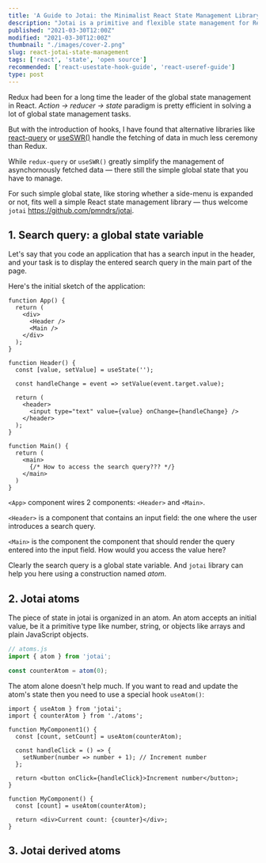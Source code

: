 ```yaml
---
title: 'A Guide to Jotai: the Minimalist React State Management Library'
description: "Jotai is a primitive and flexible state management for React."
published: "2021-03-30T12:00Z"
modified: "2021-03-30T12:00Z"
thumbnail: "./images/cover-2.png"
slug: react-jotai-state-management
tags: ['react', 'state', 'open source']
recommended: ['react-usestate-hook-guide', 'react-useref-guide']
type: post
---
```


Redux had been for a long time the leader of the global state management in React. *Action -> reducer -> state* paradigm is pretty 
efficient in solving a lot of global state management tasks.  

But with the introduction of hooks, I have found that alternative libraries like [react-query](https://react-query.tanstack.com/) or [useSWR()](https://swr.vercel.app/) handle the fetching of data in much less ceremony than Redux.  

While `redux-query` or `useSWR()` greatly simplify the management of asynchornously fetched data &mdash; there still the simple global state that you have to manage.  

For such simple global state, like storing whether a side-menu is expanded or not, fits well a simple React state management library &mdash; thus welcome `jotai` https://github.com/pmndrs/jotai.  

## 1. Search query: a global state variable

Let's say that you code an application that has a search input in the header, and your task is to display the entered search query in the main part of the page.  

Here's the initial sketch of the application:

```jsx{25}
function App() {
  return (
    <div>
      <Header />
      <Main />
    </div>
  );
}

function Header() {
  const [value, setValue] = useState('');

  const handleChange = event => setValue(event.target.value);

  return (
    <header>
      <input type="text" value={value} onChange={handleChange} />
    </header>
  );
}

function Main() {
  return (
    <main>
      {/* How to access the search query??? */}
    </main>
  )
}
```

`<App>` component wires 2 components: `<Header>` and `<Main>`.  

`<Header>` is a component that contains an input field: the one where the user introduces a search query.  

`<Main>` is the component the component that should render the query entered into the input field. How would you access the value here?  

Clearly the search query is a global state variable. And `jotai` library can help you here using a construction named *atom*.  

## 2. Jotai atoms

The piece of state in jotai is organized in an atom. An atom accepts an initial value, be it a primitive type like number, string, or objects like arrays and plain JavaScript objects.  

```javascript
// atoms.js
import { atom } from 'jotai';

const counterAtom = atom(0);
```

The atom alone doesn't help much. If you want to read and update the atom's state then you need to use a special hook `useAtom()`:

```jsx{5,15}
import { useAtom } from 'jotai';
import { counterAtom } from './atoms';

function MyComponent1() {
  const [count, setCount] = useAtom(counterAtom);

  const handleClick = () => {
    setNumber(number => number + 1); // Increment number
  };

  return <button onClick={handleClick}>Increment number</button>;
}

function MyComponent() {
  const [count] = useAtom(counterAtom);

  return <div>Current count: {counter}</div>;
}
```

## 3. Jotai derived atoms

